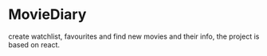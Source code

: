 # MovieDiary
create watchlist, favourites and find new movies and their info, the project is based on react.
